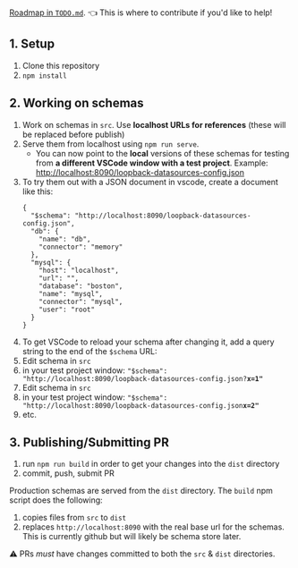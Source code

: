 [Roadmap in `TODO.md`](TODO.md). :point_left: This is where to contribute if you'd like to help!

## 1. Setup

1. Clone this repository
2. `npm install`

## 2. Working on schemas

1. Work on schemas in `src`. Use **localhost URLs for references** (these will be replaced before publish)
2. Serve them from localhost using `npm run serve`.
   * You can now point to the **local** versions of these schemas for testing from **a different VSCode window with a test project**. Example: <http://localhost:8090/loopback-datasources-config.json>
3. To try them out with a JSON document in vscode, create a document like this:
   ```
   {
     "$schema": "http://localhost:8090/loopback-datasources-config.json",
     "db": {
       "name": "db",
       "connector": "memory"
     },
     "mysql": {
       "host": "localhost",
       "url": "",
       "database": "boston",
       "name": "mysql",
       "connector": "mysql",
       "user": "root"
     }
   }
   ``` 
4. To get VSCode to reload your schema after changing it, add a query string to the end of the `$schema` URL:
  1. Edit schema in `src`
  2. in your test project window: `"$schema": "http://localhost:8090/loopback-datasources-config.json?`**`x=1"`**
  3. Edit schema in `src`
  4. in your test project window: `"$schema": "http://localhost:8090/loopback-datasources-config.json`**`x=2"`**
  5. etc.

## 3. Publishing/Submitting PR

1. run `npm run build` in order to get your changes into the `dist` directory
2. commit, push, submit PR

Production schemas are served from the `dist` directory. The `build` npm script does the following:
  1. copies files from `src` to `dist`
  2. replaces `http://localhost:8090` with the real base url for the schemas. This is currently github but will likely be schema store later.

:warning: PRs *must* have changes committed to both the `src` & `dist` directories.